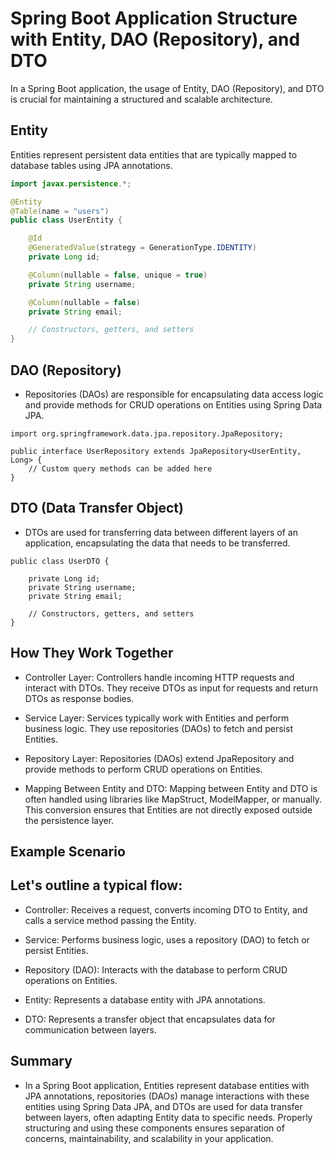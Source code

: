 # Spring Boot Application Structure with Entity, DAO (Repository), and DTO

In a Spring Boot application, the usage of Entity, DAO (Repository), and DTO is crucial for maintaining a structured and scalable architecture.

## Entity

Entities represent persistent data entities that are typically mapped to database tables using JPA annotations.

```java
import javax.persistence.*;

@Entity
@Table(name = "users")
public class UserEntity {

    @Id
    @GeneratedValue(strategy = GenerationType.IDENTITY)
    private Long id;

    @Column(nullable = false, unique = true)
    private String username;

    @Column(nullable = false)
    private String email;

    // Constructors, getters, and setters
}
```
## DAO (Repository)
* Repositories (DAOs) are responsible for encapsulating data access logic and provide methods for CRUD operations on Entities using Spring Data JPA.

```
import org.springframework.data.jpa.repository.JpaRepository;

public interface UserRepository extends JpaRepository<UserEntity, Long> {
    // Custom query methods can be added here
}
```

## DTO (Data Transfer Object)
* DTOs are used for transferring data between different layers of an application, encapsulating the data that needs to be transferred.
```
public class UserDTO {

    private Long id;
    private String username;
    private String email;

    // Constructors, getters, and setters
}
```
## How They Work Together
* Controller Layer: Controllers handle incoming HTTP requests and interact with DTOs. They receive DTOs as input for requests and return DTOs as response bodies.

* Service Layer: Services typically work with Entities and perform business logic. They use repositories (DAOs) to fetch and persist Entities.

* Repository Layer: Repositories (DAOs) extend JpaRepository and provide methods to perform CRUD operations on Entities.

* Mapping Between Entity and DTO: Mapping between Entity and DTO is often handled using libraries like MapStruct, ModelMapper, or manually. This conversion ensures that Entities are not directly exposed outside the persistence layer.

## Example Scenario
## Let's outline a typical flow:

* Controller: Receives a request, converts incoming DTO to Entity, and calls a service method passing the Entity.

* Service: Performs business logic, uses a repository (DAO) to fetch or persist Entities.

* Repository (DAO): Interacts with the database to perform CRUD operations on Entities.

* Entity: Represents a database entity with JPA annotations.

* DTO: Represents a transfer object that encapsulates data for communication between layers.

## Summary
* In a Spring Boot application, Entities represent database entities with JPA annotations, repositories (DAOs) manage interactions with these entities using Spring Data JPA, and DTOs are used for data transfer between layers, often adapting Entity data to specific needs. Properly structuring and using these components ensures separation of concerns, maintainability, and scalability in your application.
